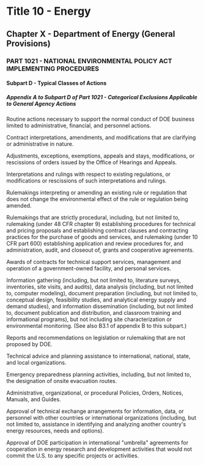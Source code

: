 
# Title 10 - Energy
## Chapter X - Department of Energy (General Provisions)
### PART 1021 - NATIONAL ENVIRONMENTAL POLICY ACT IMPLEMENTING PROCEDURES
#### Subpart D - Typical Classes of Actions
##### Appendix A to Subpart D of Part 1021 - Categorical Exclusions Applicable to General Agency Actions

Routine actions necessary to support the normal conduct of DOE business limited to administrative, financial, and personnel actions.

Contract interpretations, amendments, and modifications that are clarifying or administrative in nature.

Adjustments, exceptions, exemptions, appeals and stays, modifications, or rescissions of orders issued by the Office of Hearings and Appeals.

Interpretations and rulings with respect to existing regulations, or modifications or rescissions of such interpretations and rulings.

Rulemakings interpreting or amending an existing rule or regulation that does not change the environmental effect of the rule or regulation being amended.

Rulemakings that are strictly procedural, including, but not limited to, rulemaking (under 48 CFR chapter 9) establishing procedures for technical and pricing proposals and establishing contract clauses and contracting practices for the purchase of goods and services, and rulemaking (under 10 CFR part 600) establishing application and review procedures for, and administration, audit, and closeout of, grants and cooperative agreements.

Awards of contracts for technical support services, management and operation of a government-owned facility, and personal services.

Information gathering (including, but not limited to, literature surveys, inventories, site visits, and audits), data analysis (including, but not limited to, computer modeling), document preparation (including, but not limited to, conceptual design, feasibility studies, and analytical energy supply and demand studies), and information dissemination (including, but not limited to, document publication and distribution, and classroom training and informational programs), but not including site characterization or environmental monitoring. (See also B3.1 of appendix B to this subpart.)

Reports and recommendations on legislation or rulemaking that are not proposed by DOE.

Technical advice and planning assistance to international, national, state, and local organizations.

Emergency preparedness planning activities, including, but not limited to, the designation of onsite evacuation routes.

Administrative, organizational, or procedural Policies, Orders, Notices, Manuals, and Guides.

Approval of technical exchange arrangements for information, data, or personnel with other countries or international organizations (including, but not limited to, assistance in identifying and analyzing another country's energy resources, needs and options).

Approval of DOE participation in international "umbrella" agreements for cooperation in energy research and development activities that would not commit the U.S. to any specific projects or activities.
